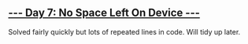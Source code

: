 ## [--- Day 7: No Space Left On Device ---](https://adventofcode.com/2022/day/7)

Solved fairly quickly but lots of repeated lines in code. Will tidy up later.